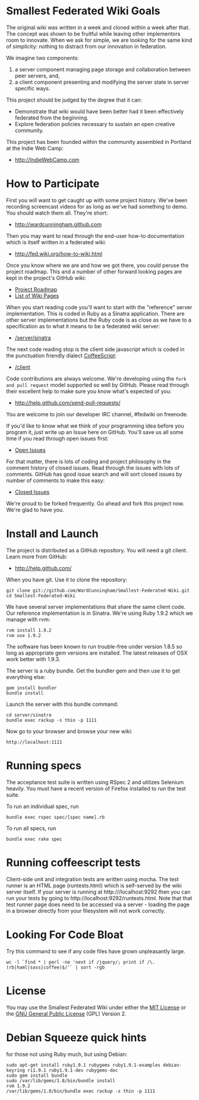 Smallest Federated Wiki Goals
=============================

The original wiki was written in a week and cloned within a week after that.
The concept was shown to be fruitful while leaving other implementors room to innovate.
When we ask for simple, we are looking for the same kind of simplicity: nothing to distract from our innovation in federation.

We imagine two components:

1. a server component managing page storage and collaboration between peer servers, and,
2. a client component presenting and modifying the server state in server specific ways.

This project should be judged by the degree that it can:

* Demonstrate that wiki would have been better had it been effectively federated from the beginning.
* Explore federation policies necessary to sustain an open creative community.

This project has been founded within the community assembled in Portland at the Indie Web Camp:

* http://IndieWebCamp.com

How to Participate
==================

First you will want to get caught up with some project history. We've been recording screencast videos for as long as we've had something to demo. You should watch them all. They're short:

* http://wardcunningham.github.com

Then you may want to read through the end-user how-to documentation which is itself written in a federated wiki:

* http://fed.wiki.org/how-to-wiki.html

Once you know where we are and how we got there, you could peruse the project roadmap. This and a number of other forward looking pages are kept in the project's GitHub wiki:

* [Project Roadmap](https://github.com/WardCunningham/Smallest-Federated-Wiki/wiki)
* [List of Wiki Pages](https://github.com/WardCunningham/Smallest-Federated-Wiki/wiki/_pages)

When you start reading code you'll want to start with the "reference" server implementation. This is coded in Ruby as a Sinatra application. There are other server implementations but the Ruby code is as close as we have to a specification as to what it means to be a federated wiki server:

* [/server/sinatra](https://github.com/WardCunningham/Smallest-Federated-Wiki/tree/master/server/sinatra)

The next code reading stop is the client side javascript which is coded in the punctuation friendly dialect [CoffeeScript](http://jashkenas.github.com/coffee-script/):

* [/client](https://github.com/WardCunningham/Smallest-Federated-Wiki/tree/master/client)

Code contributions are always welcome. We're developing using the `fork and pull request` model supported so well by GitHub. Please read through their excellent help to make sure you know what's expected of you:

* http://help.github.com/send-pull-requests/

You are welcome to join our developer IRC channel, #fedwiki on freenode.

If you'd like to know what we think of your programming idea before you program it, just write up an Issue here on GitHub. You'll save us all some time if you read through open issues first:

* [Open Issues](https://github.com/WardCunningham/Smallest-Federated-Wiki/issues?sort=created&direction=desc&state=open&page=1)

For that matter, there is lots of coding and project philosophy in the comment history of closed issues. Read through the issues with lots of comments. GitHub has good issue search and will sort closed issues by number of comments to make this easy:

* [Closed Issues](https://github.com/WardCunningham/Smallest-Federated-Wiki/issues?sort=comments&direction=desc&state=closed&page=1)

We're proud to be forked frequently. Go ahead and fork this project now. We're glad to have you.


Install and Launch
==================

The project is distributed as a GitHub repository. You will need a git client. Learn more from GitHub:

* http://help.github.com/

When you have git. Use it to clone the repository:

	git clone git://github.com/WardCunningham/Smallest-Federated-Wiki.git
	cd Smallest-Federated-Wiki

We have several server implementations that share the same client code.
Our reference implementation is in Sinatra.
We're using Ruby 1.9.2 which we manage with rvm:

	rvm install 1.9.2
	rvm use 1.9.2

The software has been known to run trouble-free under version 1.8.5 so long as appropriate gem versions are installed. The latest releases of OSX work better with 1.9.3.

The server is a ruby bundle. Get the bundler gem and then use it to get everything else:

	gem install bundler
	bundle install

Launch the server with this bundle command:

	cd server/sinatra
	bundle exec rackup -s thin -p 1111

Now go to your browser and browse your new wiki:

	http://localhost:1111

Running specs
=============

The acceptance test suite is written using RSpec 2 and utilizes Selenium heavily. You must have a recent version of Firefox installed to run the test suite.

To run an individual spec, run

	bundle exec rspec spec/[spec name].rb

To run all specs, run

	bundle exec rake spec

Running coffeescript tests
=============

Client-side unit and integration tests are written using mocha. The test runner is an HTML page (runtests.html) which is self-served by the wiki server itself. If your server is running at http:///localhost:9292 then you can run your tests by going to http://localhost:9292/runtests.html. Note that that test runner page does need to be accessed via a server - loading the page in a browser directly from your filesystem will not work correctly.

Looking For Code Bloat
======================

Try this command to see if any code files have grown unpleasantly large.

	wc -l `find * | perl -ne 'next if /jquery/; print if /\.(rb|haml|sass|coffee)$/'` | sort -rgb

License
=======

You may use the Smallest Federated Wiki under either the
[MIT License](https://github.com/WardCunningham/Smallest-Federated-Wiki/blob/master/mit-license.txt) or the
[GNU General Public License](https://github.com/WardCunningham/Smallest-Federated-Wiki/blob/master/gpl-license.txt) (GPL) Version 2.

Debian Squeeze quick hints
==========================
for those not using Ruby much, but using Debian:

    sudo apt-get install ruby1.9.1 rubygems ruby1.9.1-examples debian-keyring ri1.9.1 ruby1.9.1-dev rubygems-doc
    sudo gem install bundle
    sudo /var/lib/gems/1.8/bin/bundle install
    rvm 1.9.2
    /var/lib/gems/1.8/bin/bundle exec rackup -s thin -p 1111

